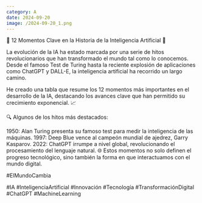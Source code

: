 ```yaml
--- 
category: A 
date: 2024-09-20 
image: /2024-09-20_1.png 
--- 
```


🚀 12 Momentos Clave en la Historia de la Inteligencia Artificial 🤖

La evolución de la IA ha estado marcada por una serie de hitos revolucionarios que han transformado el mundo tal como lo conocemos. Desde el famoso Test de Turing hasta la reciente explosión de aplicaciones como ChatGPT y DALL-E, la inteligencia artificial ha recorrido un largo camino.

He creado una tabla que resume los 12 momentos más importantes en el desarrollo de la IA, destacando los avances clave que han permitido su crecimiento exponencial. 📈

🔍 Algunos de los hitos más destacados:

1950: Alan Turing presenta su famoso test para medir la inteligencia de las máquinas.
1997: Deep Blue vence al campeón mundial de ajedrez, Garry Kasparov.
2022: ChatGPT irrumpe a nivel global, revolucionando el procesamiento del lenguaje natural.
🌐 Estos momentos no solo definen el progreso tecnológico, sino también la forma en que interactuamos con el mundo digital.

#ElMundoCambia

#IA #InteligenciaArtificial #Innovación #Tecnología #TransformaciónDigital #ChatGPT #MachineLearning
